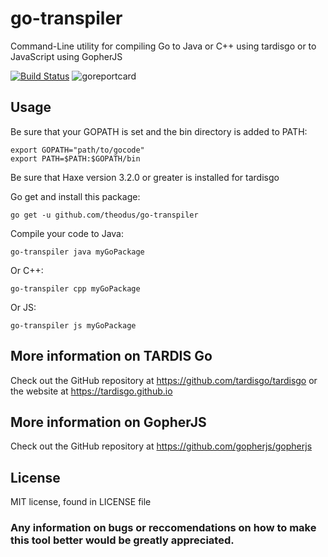 # go-transpiler

Command-Line utility for compiling Go to Java or C++ using tardisgo or to JavaScript using GopherJS

[![Build Status](https://travis-ci.org/Theodus/go-transpiler.svg?branch=master)](https://travis-ci.org/Theodus/go-transpiler)
![goreportcard](http://goreportcard.com/badge/theodus/go-transpiler)

## Usage

Be sure that your GOPATH is set and the bin directory is added to PATH:
```
export GOPATH="path/to/gocode"
export PATH=$PATH:$GOPATH/bin
```
Be sure that Haxe version 3.2.0 or greater is installed for tardisgo

Go get and install this package:
```
go get -u github.com/theodus/go-transpiler
```
Compile your code to Java:
```
go-transpiler java myGoPackage
```
Or C++:
```
go-transpiler cpp myGoPackage
```
Or JS:
```
go-transpiler js myGoPackage
```

## More information on TARDIS Go

Check out the GitHub repository at https://github.com/tardisgo/tardisgo
or the website at https://tardisgo.github.io

## More information on GopherJS

Check out the GitHub repository at https://github.com/gopherjs/gopherjs

## License

MIT license, found in LICENSE file

### Any information on bugs or reccomendations on how to make this tool better would be greatly appreciated.
